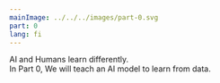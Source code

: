 ```yaml
---
mainImage: ../../../images/part-0.svg
part: 0
lang: fi
---
```


<div class="intro">

AI and Humans learn differently. <br> 
In Part 0, We will teach an AI model to learn from data.

</div>
